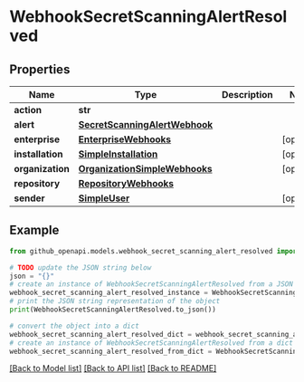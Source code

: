 # WebhookSecretScanningAlertResolved


## Properties

Name | Type | Description | Notes
------------ | ------------- | ------------- | -------------
**action** | **str** |  | 
**alert** | [**SecretScanningAlertWebhook**](SecretScanningAlertWebhook.md) |  | 
**enterprise** | [**EnterpriseWebhooks**](EnterpriseWebhooks.md) |  | [optional] 
**installation** | [**SimpleInstallation**](SimpleInstallation.md) |  | [optional] 
**organization** | [**OrganizationSimpleWebhooks**](OrganizationSimpleWebhooks.md) |  | [optional] 
**repository** | [**RepositoryWebhooks**](RepositoryWebhooks.md) |  | 
**sender** | [**SimpleUser**](SimpleUser.md) |  | [optional] 

## Example

```python
from github_openapi.models.webhook_secret_scanning_alert_resolved import WebhookSecretScanningAlertResolved

# TODO update the JSON string below
json = "{}"
# create an instance of WebhookSecretScanningAlertResolved from a JSON string
webhook_secret_scanning_alert_resolved_instance = WebhookSecretScanningAlertResolved.from_json(json)
# print the JSON string representation of the object
print(WebhookSecretScanningAlertResolved.to_json())

# convert the object into a dict
webhook_secret_scanning_alert_resolved_dict = webhook_secret_scanning_alert_resolved_instance.to_dict()
# create an instance of WebhookSecretScanningAlertResolved from a dict
webhook_secret_scanning_alert_resolved_from_dict = WebhookSecretScanningAlertResolved.from_dict(webhook_secret_scanning_alert_resolved_dict)
```
[[Back to Model list]](../README.md#documentation-for-models) [[Back to API list]](../README.md#documentation-for-api-endpoints) [[Back to README]](../README.md)


